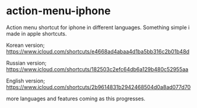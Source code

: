 # action-menu-iphone
Action menu shortcut for iphone in different languages.
Something simple i made in apple shortcuts.

Korean version; https://www.icloud.com/shortcuts/e4668ad4abaa4d1ba5bb316c2b01b48d

Russian version; https://www.icloud.com/shortcuts/182503c2efc64db6a129b480c52955aa

English version; https://www.icloud.com/shortcuts/2b9614831b2942468504d0a8ad077d70

more languages and features coming as this progresses.
